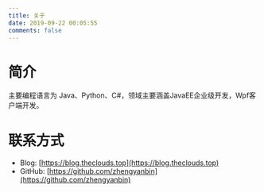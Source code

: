 ```yaml
---
title: 关于
date: 2019-09-22 00:05:55
comments: false
---
```


# 简介

主要编程语言为 Java、Python、C#，领域主要涵盖JavaEE企业级开发，Wpf客户端开发。


# 联系方式

* Blog: [https://blog.theclouds.top](https://blog.theclouds.top)
* GitHub: [https://github.com/zhengyanbin](https://github.com/zhengyanbin) 
